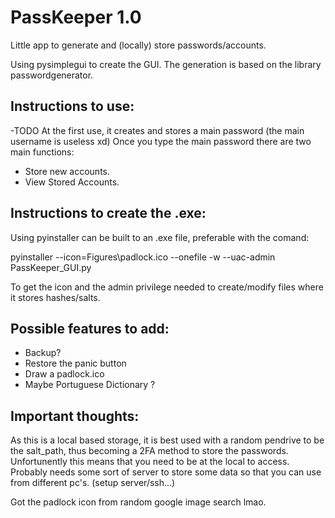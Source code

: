 # PassKeeper 1.0
Little app to generate and (locally) store passwords/accounts.

Using pysimplegui to create the GUI.
The generation is based on the library passwordgenerator.

## Instructions to use:
-TODO
At the first use, it creates and stores a main password (the main username is useless xd)
Once you type the main password there are two main functions: 
- Store new accounts.
- View Stored Accounts.

## Instructions to create the .exe:

Using pyinstaller can be built to an .exe file, preferable with the comand:

pyinstaller --icon=Figures\padlock.ico --onefile -w --uac-admin PassKeeper_GUI.py

To get the icon and the admin privilege needed to create/modify files where it stores hashes/salts.

## Possible features to add:
- Backup? 
- Restore the panic button
- Draw a padlock.ico
- Maybe Portuguese Dictionary ?

## Important thoughts:

As this is a local based storage, it is best used with a random pendrive to be the salt_path, thus becoming a 2FA method to store the passwords.
Unfortunently this means that you need to be at the local to access.
Probably needs some sort of server to store some data so that you can use from different pc's. (setup server/ssh...)


Got the padlock icon from random google image search lmao.
